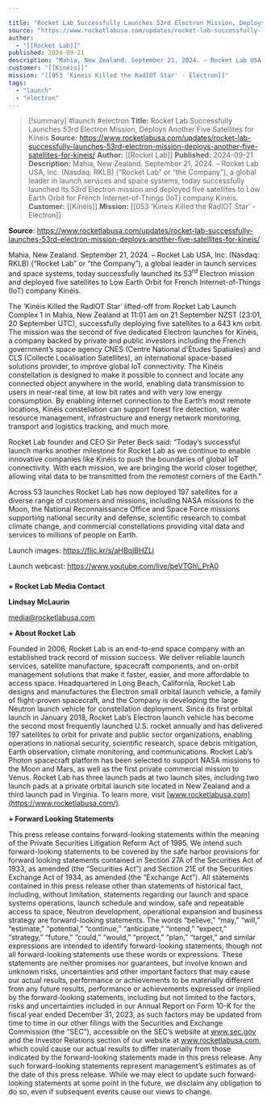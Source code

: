 ```yaml
---

title: "Rocket Lab Successfully Launches 53rd Electron Mission, Deploys Another Five Satellites for Kinéis "
source: "https://www.rocketlabusa.com/updates/rocket-lab-successfully-launches-53rd-electron-mission-deploys-another-five-satellites-for-kineis/"
author:
  - "[[Rocket Lab]]"
published: 2024-09-21
description: "Mahia, New Zealand. September 21, 2024. – Rocket Lab USA, Inc. (Nasdaq: RKLB) (“Rocket Lab” or “the Company”), a global leader in launch services and space systems, today successfully launched its 53rd Electron mission and deployed five satellites to Low Earth Orbit for French Internet-of-Things (IoT) company Kinéis."
customer: "[[Kinéis]]"
mission: "[[053 'Kineis Killed the RadIOT Star' - Electron]]"
tags:
  - "launch"
  - "electron"
---
```

>[!summary]
#launch #electron
**Title:** Rocket Lab Successfully Launches 53rd Electron Mission, Deploys Another Five Satellites for Kinéis 
**Source:** https://www.rocketlabusa.com/updates/rocket-lab-successfully-launches-53rd-electron-mission-deploys-another-five-satellites-for-kineis/
**Author:** [[Rocket Lab]]
**Published:** 2024-09-21
**Description:** Mahia, New Zealand. September 21, 2024. – Rocket Lab USA, Inc. (Nasdaq: RKLB) (“Rocket Lab” or “the Company”), a global leader in launch services and space systems, today successfully launched its 53rd Electron mission and deployed five satellites to Low Earth Orbit for French Internet-of-Things (IoT) company Kinéis.
**Customer:** [[Kinéis]]
**Mission:** [[053 'Kineis Killed the RadIOT Star' - Electron]]

**Source**: https://www.rocketlabusa.com/updates/rocket-lab-successfully-launches-53rd-electron-mission-deploys-another-five-satellites-for-kineis/

Mahia, New Zealand. September 21, 2024. – Rocket Lab USA, Inc. (Nasdaq: RKLB) (“Rocket Lab” or “the Company”), a global leader in launch services and space systems, today successfully launched its 53<sup>rd</sup> Electron mission and deployed five satellites to Low Earth Orbit for French Internet-of-Things (IoT) company Kinéis.

The ‘Kinéis Killed the RadIOT Star’ lifted-off from Rocket Lab Launch Complex 1 in Mahia, New Zealand at 11:01 am on 21 September NZST (23:01, 20 September UTC), successfully deploying five satellites to a 643 km orbit. The mission was the second of five dedicated Electron launches for Kinéis, a company backed by private and public investors including the French government’s space agency CNES (Centre National d'Études Spatiales) and CLS (Collecte Localisation Satellites), an international space-based solutions provider, to improve global IoT connectivity. The Kinéis constellation is designed to make it possible to connect and locate any connected object anywhere in the world, enabling data transmission to users in near-real time, at low bit rates and with very low energy consumption. By enabling internet connection to the Earth’s most remote locations, Kinéis constellation can support forest fire detection, water resource management, infrastructure and energy network monitoring, transport and logistics tracking, and much more.

Rocket Lab founder and CEO Sir Peter Beck said: “Today’s successful launch marks another milestone for Rocket Lab as we continue to enable innovative companies like Kinéis to push the boundaries of global IoT connectivity. With each mission, we are bringing the world closer together, allowing vital data to be transmitted from the remotest corners of the Earth."

Across 53 launches Rocket Lab has now deployed 197 satellites for a diverse range of customers and missions, including NASA missions to the Moon, the National Reconnaissance Office and Space Force missions supporting national security and defense, scientific research to combat climate change, and commercial constellations providing vital data and services to millions of people on Earth.

Launch images: https://flic.kr/s/aHBqjBHZLj

Launch webcast: https://www.youtube.com/live/beVTGh\_PrA0

###

**\+ Rocket Lab Media Contact**

**Lindsay McLaurin**

[media@rocketlabusa.com](https://www.rocketlabusa.com/updates/rocket-lab-successfully-launches-53rd-electron-mission-deploys-another-five-satellites-for-kineis/)

**\+ About Rocket Lab**

Founded in 2006, Rocket Lab is an end-to-end space company with an established track record of mission success. We deliver reliable launch services, satellite manufacture, spacecraft components, and on-orbit management solutions that make it faster, easier, and more affordable to access space. Headquartered in Long Beach, California, Rocket Lab designs and manufactures the Electron small orbital launch vehicle, a family of flight-proven spacecraft, and the Company is developing the large Neutron launch vehicle for constellation deployment. Since its first orbital launch in January 2018, Rocket Lab’s Electron launch vehicle has become the second most frequently launched U.S. rocket annually and has delivered 197 satellites to orbit for private and public sector organizations, enabling operations in national security, scientific research, space debris mitigation, Earth observation, climate monitoring, and communications. Rocket Lab’s Photon spacecraft platform has been selected to support NASA missions to the Moon and Mars, as well as the first private commercial mission to Venus. Rocket Lab has three launch pads at two launch sites, including two launch pads at a private orbital launch site located in New Zealand and a third launch pad in Virginia. To learn more, visit [www.rocketlabusa.com](https://www.rocketlabusa.com/).

**\+ Forward Looking Statements**

This press release contains forward-looking statements within the meaning of the Private Securities Litigation Reform Act of 1995. We intend such forward-looking statements to be covered by the safe harbor provisions for forward looking statements contained in Section 27A of the Securities Act of 1933, as amended (the “Securities Act”) and Section 21E of the Securities Exchange Act of 1934, as amended (the “Exchange Act”). All statements contained in this press release other than statements of historical fact, including, without limitation, statements regarding our launch and space systems operations, launch schedule and window, safe and repeatable access to space, Neutron development, operational expansion and business strategy are forward-looking statements. The words “believe,” “may,” “will,” “estimate,” “potential,” “continue,” “anticipate,” “intend,” “expect,” “strategy,” “future,” “could,” “would,” “project,” “plan,” “target,” and similar expressions are intended to identify forward-looking statements, though not all forward-looking statements use these words or expressions. These statements are neither promises nor guarantees, but involve known and unknown risks, uncertainties and other important factors that may cause our actual results, performance or achievements to be materially different from any future results, performance or achievements expressed or implied by the forward-looking statements, including but not limited to the factors, risks and uncertainties included in our Annual Report on Form 10-K for the fiscal year ended December 31, 2023, as such factors may be updated from time to time in our other filings with the Securities and Exchange Commission (the “SEC”), accessible on the SEC’s website at www.sec.gov and the Investor Relations section of our website at www.rocketlabusa.com, which could cause our actual results to differ materially from those indicated by the forward-looking statements made in this press release. Any such forward-looking statements represent management’s estimates as of the date of this press release. While we may elect to update such forward-looking statements at some point in the future, we disclaim any obligation to do so, even if subsequent events cause our views to change.